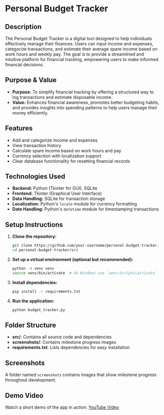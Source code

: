 

# Personal Budget Tracker

## Description
The Personal Budget Tracker is a digital tool designed to help individuals effectively manage their finances. Users can input income and expenses, categorize transactions, and estimate their average spare income based on work hours and weekly pay. The goal is to provide a streamlined and intuitive platform for financial tracking, empowering users to make informed financial decisions.

## Purpose & Value
- **Purpose:** To simplify financial tracking by offering a structured way to log transactions and estimate disposable income.
- **Value:** Enhances financial awareness, promotes better budgeting habits, and provides insights into spending patterns to help users manage their money efficiently.

## Features
- Add and categorize income and expenses  
- View transaction history  
- Calculate spare income based on work hours and pay  
- Currency selection with localization support  
- Clear database functionality for resetting financial records

## Technologies Used
- **Backend:** Python (Tkinter for GUI), SQLite  
- **Frontend:** Tkinter (Graphical User Interface)  
- **Data Handling:** SQLite for transaction storage  
- **Localization:** Python's `locale` module for currency formatting  
- **Date Handling:** Python's `datetime` module for timestamping transactions

## Setup Instructions
1. **Clone the repository:**  
   ```sh
   git clone https://github.com/your-username/personal-budget-tracker.git
   cd personal-budget-tracker/src
   ```

2. **Set up a virtual environment (optional but recommended):**  
   ```sh
   python -m venv venv
   source venv/bin/activate  # On Windows use `venv\Scripts\activate`
   ```

3. **Install dependencies:**  
   ```sh
   pip install -r requirements.txt
   ```

4. **Run the application:**  
   ```sh
   python budget_tracker.py
   ```

## Folder Structure
- **src/**: Contains all source code and dependencies  
- **screenshots/**: Contains milestone progress images  
- **requirements.txt**: Lists dependencies for easy installation

## Screenshots
A folder named `screenshots` contains images that show milestone progress throughout development.

## Demo Video
Watch a short demo of the app in action: [YouTube Video](https://www.youtube.com/watch?v=your-video-id)

